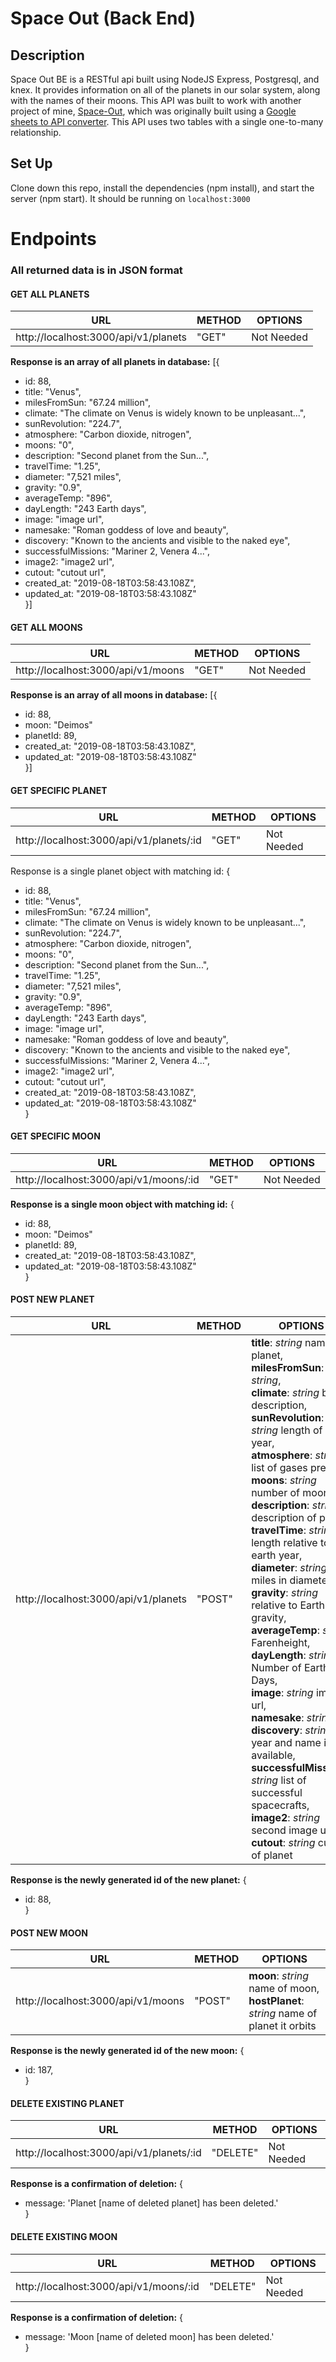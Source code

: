 # Space Out (Back End)
## Description
Space Out BE is a RESTful api built using NodeJS Express, Postgresql, and knex.  It provides information on all of the planets in our solar system, along with the names of their moons.  This API was built to work with another project of mine, [Space-Out](https://github.com/David5280/space-out), which was originally built using a [Google sheets to API converter](https://sheety.co/).  This API uses two tables with a single one-to-many relationship.


## Set Up

Clone down this repo, install the dependencies (npm install), and start the server (npm start).  It should be running on `localhost:3000`


# Endpoints
### All returned data is in JSON format

#### GET ALL PLANETS

| URL  | METHOD  | OPTIONS |  
|---|---|---|
| http://localhost:3000/api/v1/planets | "GET"  | Not Needed |
**Response is an array of all planets in database:** [{<br />
* id: 88,
* title: "Venus",
* milesFromSun: "67.24 million",
* climate: "The climate on Venus is widely known to be unpleasant...",
* sunRevolution: "224.7",
* atmosphere: "Carbon dioxide, nitrogen",
* moons: "0",
* description: "Second planet from the Sun...",
* travelTime: "1.25",
* diameter: "7,521 miles",
* gravity: "0.9",
* averageTemp: "896",
* dayLength: "243 Earth days",
* image: "image url",
* namesake: "Roman goddess of love and beauty",
* discovery: "Known to the ancients and visible to the naked eye",
* successfulMissions: "Mariner 2, Venera 4...",
* image2: "image2 url",
* cutout: "cutout url",
* created_at: "2019-08-18T03:58:43.108Z",
* updated_at: "2019-08-18T03:58:43.108Z"<br />}]

#### GET ALL MOONS

| URL  | METHOD  | OPTIONS |
|---|---|---|
| http://localhost:3000/api/v1/moons | "GET"  | Not Needed |
**Response is an array of all moons in database:** [{<br />
* id: 88,
* moon: "Deimos"
* planetId: 89,
* created_at: "2019-08-18T03:58:43.108Z",
* updated_at: "2019-08-18T03:58:43.108Z"<br />}]

#### GET SPECIFIC PLANET

| URL  | METHOD  | OPTIONS |
|---|---|---|
| http://localhost:3000/api/v1/planets/:id | "GET"  | Not Needed |
Response is a single planet object with matching id: {<br />
* id: 88,
* title: "Venus",
* milesFromSun: "67.24 million",
* climate: "The climate on Venus is widely known to be unpleasant...",
* sunRevolution: "224.7",
* atmosphere: "Carbon dioxide, nitrogen",
* moons: "0",
* description: "Second planet from the Sun...",
* travelTime: "1.25",
* diameter: "7,521 miles",
* gravity: "0.9",
* averageTemp: "896",
* dayLength: "243 Earth days",
* image: "image url",
* namesake: "Roman goddess of love and beauty",
* discovery: "Known to the ancients and visible to the naked eye",
* successfulMissions: "Mariner 2, Venera 4...",
* image2: "image2 url",
* cutout: "cutout url",
* created_at: "2019-08-18T03:58:43.108Z",
* updated_at: "2019-08-18T03:58:43.108Z"<br />}

#### GET SPECIFIC MOON

| URL  | METHOD  | OPTIONS |
|---|---|---|
| http://localhost:3000/api/v1/moons/:id | "GET"  | Not Needed |
**Response is a single moon object with matching id:** {<br />
* id: 88,
* moon: "Deimos"
* planetId: 89,
* created_at: "2019-08-18T03:58:43.108Z",
* updated_at: "2019-08-18T03:58:43.108Z"<br />}

#### POST NEW PLANET

| URL  | METHOD  | OPTIONS |
|---|---|---|
| http://localhost:3000/api/v1/planets | "POST"  | **title**: *string* name of planet,<br />**milesFromSun**: *string*,<br /> **climate**: *string* brief description,<br /> **sunRevolution**: *string* length of one year,<br />**atmosphere**: *string* list of gases present,<br />**moons**: *string* number of moons,<br />**description**: *string* description of planet,<br />**travelTime**: *string* length relative to one earth year,<br />**diameter**: *string* miles in diameter,<br />**gravity**: *string* relative to Earth's gravity,<br />**averageTemp**: *string* Farenheight,<br />**dayLength**: *string* Number of Earth Days,<br />**image**: *string* image url,<br />**namesake**: *string* ,<br />**discovery**: *string* year and name if available,<br />**successfulMissions**: *string* list of successful spacecrafts,<br />**image2**: *string* second image url,<br />**cutout**: *string* cutout of planet |
**Response is the newly generated id of the new planet:** {<br />
* id: 88,
<br />}

#### POST NEW MOON

| URL  | METHOD  | OPTIONS |
|---|---|---|
| http://localhost:3000/api/v1/moons | "POST"  | **moon**: *string* name of moon,<br />**hostPlanet**: *string* name of planet it orbits<br /> |
**Response is the newly generated id of the new moon:** {<br />
* id: 187,
<br />}

#### DELETE EXISTING PLANET

| URL  | METHOD  | OPTIONS |
|---|---|---|
| http://localhost:3000/api/v1/planets/:id | "DELETE"  | Not Needed |
**Response is a confirmation of deletion:** {<br />
* message: 'Planet [name of deleted planet] has been deleted.'<br />}

#### DELETE EXISTING MOON

| URL  | METHOD  | OPTIONS |
|---|---|---|
| http://localhost:3000/api/v1/moons/:id | "DELETE"  | Not Needed |
**Response is a confirmation of deletion:** {<br />
* message: 'Moon [name of deleted moon] has been deleted.'<br />}
